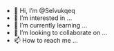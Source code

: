 - 👋 Hi, I’m @Selvukqeq
- 👀 I’m interested in ...
- 🌱 I’m currently learning ...
- 💞️ I’m looking to collaborate on ...
- 📫 How to reach me ...

<!---
Selvukqeq/Selvukqeq is a ✨ special ✨ repository because its `README.md` (this file) appears on your GitHub profile.
You can click the Preview link to take a look at your changes.
--->
